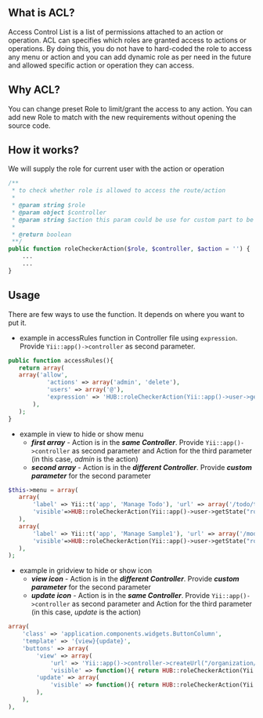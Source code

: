 ## What is ACL?
Access Control List is a list of permissions attached to an action or operation. ACL can specifies which roles are granted access to actions or operations. By doing this, you do not have to hard-coded the role to access any menu or action and you can add dynamic role as per need in the future and allowed specific action or operation they can access.

## Why ACL?
You can change preset Role to limit/grant the access to any action. You can add new Role to match with the new requirements without opening the source code.

## How it works?
We will supply the role for current user with the action or operation

```php
/**
 * to check whether role is allowed to access the route/action
 *
 * @param string $role
 * @param object $controller
 * @param string $action this param could be use for custom part to be accessed by the role
 *
 * @return boolean
 **/
public function roleCheckerAction($role, $controller, $action = '') {
	...
	...
}
```

## Usage
There are few ways to use the function. It depends on where you want to put it.

 * example in accessRules function in Controller file using `expression`. Provide `Yii::app()->controller` as second parameter.
 ```php
 public function accessRules(){
	return array(
 	array('allow',
			'actions' => array('admin', 'delete'),
			'users' => array('@'),
			'expression' => 'HUB::roleCheckerAction(Yii::app()->user->getState("rolesAssigned"), Yii::app()->controller)'
		),
	);
 }
 ```

 * example in view to hide or show menu 
	* _**first array**_ - Action is in the _**same Controller**_. Provide `Yii::app()->controller` as second parameter and Action for the third parameter (in this case, _admin_ is the action)
	* _**second array**_ - Action is in the _**different Controller**_. Provide _**custom parameter**_ for the second parameter
 ```php
 $this->menu = array(
	array(
		'label' => Yii::t('app', 'Manage Todo'), 'url' => array('/todo/todo/admin'),
		'visible'=>HUB::roleCheckerAction(Yii::app()->user->getState("rolesAssigned"), Yii::app()->controller,'admin')
	),
	array(
		'label' => Yii::t('app', 'Manage Sample1'), 'url' => array('/module1/controller1/admin'),
		'visible'=>HUB::roleCheckerAction(Yii::app()->user->getState("rolesAssigned"), (object)['id'=>'controller1','action'=>(object)['id'=>'admin'],'module'=>(object)['id'=>'module1']])
	),
);
```

* example in gridview to hide or show icon 
	* _**view icon**_ - Action is in the _**different Controller**_. Provide _**custom parameter**_ for the second parameter
	* _**update icon**_ - Action is in the _**same Controller**_. Provide `Yii::app()->controller` as second parameter and Action for the third parameter (in this case, _update_ is the action)
```php
array(
	'class' => 'application.components.widgets.ButtonColumn',
	'template' => '{view}{update}',
	'buttons' => array(
		'view' => array(
			'url' => 'Yii::app()->controller->createUrl("/organization/view", array("id"=>$data->id))'),
			'visible' => function(){ return HUB::roleCheckerAction(Yii::app()->user->getState("rolesAssigned"), (object)['id'=>'organization','action'=>(object)['id'=>'view']]); }
		'update' => array(
			'visible' => function(){ return HUB::roleCheckerAction(Yii::app()->user->getState("rolesAssigned"), Yii::app()->controller,'update'); }
		),
	),
),
```